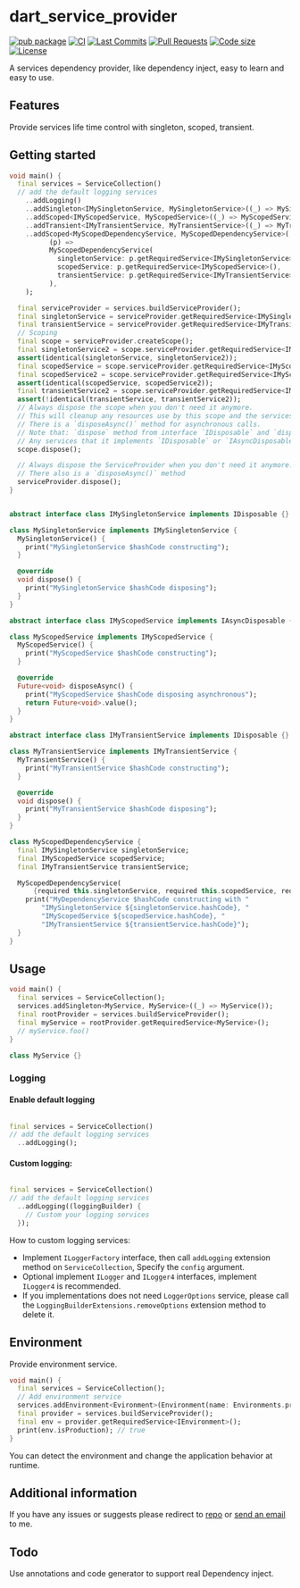 <!-- 
This README describes the package. If you publish this package to pub.dev,
this README's contents appear on the landing page for your package.

For information about how to write a good package README, see the guide for
[writing package pages](https://dart.dev/tools/pub/writing-package-pages). 

For general information about developing packages, see the Dart guide for
[creating packages](https://dart.dev/guides/libraries/create-packages)
and the Flutter guide for
[developing packages and plugins](https://flutter.dev/to/develop-packages). 
-->

# dart_service_provider

[![pub package](https://img.shields.io/pub/v/dart_service_provider?logo=dart&logoColor=00b9fc)](https://pub.dev/packages/dart_service_provider)
[![CI](https://img.shields.io/github/actions/workflow/status/codelovercc/dart_service_provider/dart.yml?branch=main&logo=github-actions&logoColor=white)](https://github.com/codelovercc/dart_service_provider/actions)
[![Last Commits](https://img.shields.io/github/last-commit/codelovercc/dart_service_provider?logo=git&logoColor=white)](https://github.com/codelovercc/dart_service_provider/commits/main)
[![Pull Requests](https://img.shields.io/github/issues-pr/codelovercc/dart_service_provider?logo=github&logoColor=white)](https://github.com/codelovercc/dart_service_provider/pulls)
[![Code size](https://img.shields.io/github/languages/code-size/codelovercc/dart_service_provider?logo=github&logoColor=white)](https://github.com/codelovercc/dart_service_provider)
[![License](https://img.shields.io/github/license/codelovercc/dart_service_provider?logo=open-source-initiative&logoColor=green)](https://github.com/codelovercc/dart_service_provider/blob/main/LICENSE)

A services dependency provider, like dependency inject, easy to learn and easy to use.

## Features

Provide services life time control with singleton, scoped, transient.

## Getting started

```dart
void main() {
  final services = ServiceCollection()
  // add the default logging services
    ..addLogging()
    ..addSingleton<IMySingletonService, MySingletonService>((_) => MySingletonService())
    ..addScoped<IMyScopedService, MyScopedService>((_) => MyScopedService())
    ..addTransient<IMyTransientService, MyTransientService>((_) => MyTransientService())
    ..addScoped<MyScopedDependencyService, MyScopedDependencyService>(
          (p) =>
          MyScopedDependencyService(
            singletonService: p.getRequiredService<IMySingletonService>(),
            scopedService: p.getRequiredService<IMyScopedService>(),
            transientService: p.getRequiredService<IMyTransientService>(),
          ),
    );

  final serviceProvider = services.buildServiceProvider();
  final singletonService = serviceProvider.getRequiredService<IMySingletonService>();
  final transientService = serviceProvider.getRequiredService<IMyTransientService>();
  // Scoping
  final scope = serviceProvider.createScope();
  final singletonService2 = scope.serviceProvider.getRequiredService<IMySingletonService>();
  assert(identical(singletonService, singletonService2));
  final scopedService = scope.serviceProvider.getRequiredService<IMyScopedService>();
  final scopedService2 = scope.serviceProvider.getRequiredService<IMyScopedService>();
  assert(identical(scopedService, scopedService2));
  final transientService2 = scope.serviceProvider.getRequiredService<IMyTransientService>();
  assert(!identical(transientService, transientService2));
  // Always dispose the scope when you don't need it anymore.
  // This will cleanup any resources use by this scope and the services in this scope.
  // There is a `disposeAsync()` method for asynchronous calls.
  // Note that: `dispose` method from interface `IDisposable` and `disposeAsync` from interface `IAsyncDisposable`
  // Any services that it implements `IDisposable` or `IAsyncDisposable` and constructed by `IServiceProvider` will be disposed when its life is end automatically.
  scope.dispose();

  // Always dispose the ServiceProvider when you don't need it anymore.
  // There also is a `disposeAsync()` method
  serviceProvider.dispose();
}


abstract interface class IMySingletonService implements IDisposable {}

class MySingletonService implements IMySingletonService {
  MySingletonService() {
    print("MySingletonService $hashCode constructing");
  }

  @override
  void dispose() {
    print("MySingletonService $hashCode disposing");
  }
}

abstract interface class IMyScopedService implements IAsyncDisposable {}

class MyScopedService implements IMyScopedService {
  MyScopedService() {
    print("MyScopedService $hashCode constructing");
  }

  @override
  Future<void> disposeAsync() {
    print("MyScopedService $hashCode disposing asynchronous");
    return Future<void>.value();
  }
}

abstract interface class IMyTransientService implements IDisposable {}

class MyTransientService implements IMyTransientService {
  MyTransientService() {
    print("MyTransientService $hashCode constructing");
  }

  @override
  void dispose() {
    print("MyTransientService $hashCode disposing");
  }
}

class MyScopedDependencyService {
  final IMySingletonService singletonService;
  final IMyScopedService scopedService;
  final IMyTransientService transientService;

  MyScopedDependencyService(
      {required this.singletonService, required this.scopedService, required this.transientService}) {
    print("MyDependencyService $hashCode constructing with "
        "IMySingletonService ${singletonService.hashCode}, "
        "IMyScopedService ${scopedService.hashCode}, "
        "IMyTransientService ${transientService.hashCode}");
  }
}
```

## Usage

```dart
void main() {
  final services = ServiceCollection();
  services.addSingleton<MyService, MyService>((_) => MyService());
  final rootProvider = services.buildServiceProvider();
  final myService = rootProvider.getRequiredService<MyService>();
  // myService.foo()
}

class MyService {}
```

### Logging

#### Enable default logging

```dart

final services = ServiceCollection()
// add the default logging services
  ..addLogging();
```

#### Custom logging:

```dart

final services = ServiceCollection()
// add the default logging services
  ..addLogging((loggingBuilder) {
    // Custom your logging services
  });
```

How to custom logging services:

- Implement `ILoggerFactory` interface, then call `addLogging` extension method on
  `ServiceCollection`, Specify the `config` argument.
- Optional implement `ILogger` and `ILogger4` interfaces, implement `ILogger4` is recommended.
- If you implementations does not need `LoggerOptions` service, please
  call the `LoggingBuilderExtensions.removeOptions` extension method to delete it.

## Environment

Provide environment service.

```dart
void main() {
  final services = ServiceCollection();
  // Add environment service
  services.addEnvironment<Evironment>(Environment(name: Environments.production));
  final provider = services.buildServiceProvider();
  final env = provider.getRequiredService<IEnvironment>();
  print(env.isProduction); // true
}
```

You can detect the environment and change the application behavior at runtime.

## Additional information

If you have any issues or suggests please redirect
to [repo](https://github.com/codelovercc/dart_service_provider)
or [send an email](mailto:codelovercc@gmail.com) to me.

## Todo

Use annotations and code generator to support real Dependency inject.
